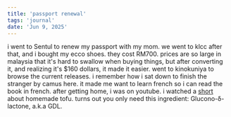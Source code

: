 ```yaml
---
title: 'passport renewal'
tags: 'journal'
date: 'Jun 9, 2025'
---
```


i went to Sentul to renew my passport with my mom. we went to klcc after that, and i bought my ecco shoes. they cost RM700. prices are so large in malaysia that it's hard to swallow when buying things, but after converting it, and realizing it's $160 dollars, it made it easier. went to kinokuniya to browse the current releases. i remember how i sat down to finish the stranger by camus here. it made me want to learn french so i can read the book in french. after getting home, i was on youtube. i watched a [short](https://youtube.com/shorts/2sAxZdyUBI8?si=BmhWmPn3EWBFhtn0) about homemade tofu. turns out you only need this ingredient: Glucono-δ-lactone, a.k.a GDL.
